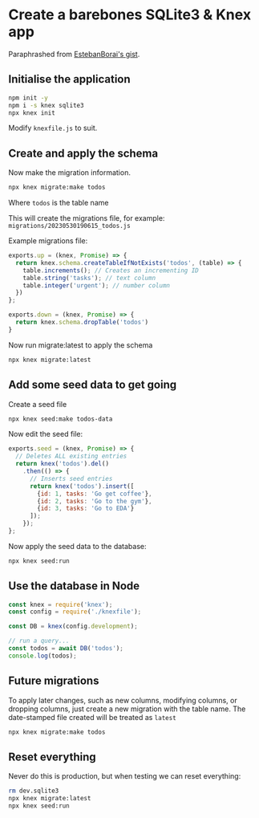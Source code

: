 # Create a barebones SQLite3 & Knex app

Paraphrashed from [EstebanBorai's gist](https://gist.github.com/EstebanBorai/49f4501aa23dd666ae57b32bafeb768c).

## Initialise the application

```bash
npm init -y
npm i -s knex sqlite3
npx knex init
```
Modify `knexfile.js` to suit.

## Create and apply the schema

Now make the migration information.
```bash
npx knex migrate:make todos
```
Where `todos` is the table name

This will create the migrations file, for example:
`migrations/20230530190615_todos.js`

Example migrations file:
```javascript
exports.up = (knex, Promise) => {
  return knex.schema.createTableIfNotExists('todos', (table) => {
    table.increments(); // Creates an incrementing ID
    table.string('tasks'); // text column
    table.integer('urgent'); // number column
  })
};

exports.down = (knex, Promise) => {
  return knex.schema.dropTable('todos')
}
```

Now run migrate:latest to apply the schema
```bash
npx knex migrate:latest
```

## Add some seed data to get going

Create a seed file
```bash
npx knex seed:make todos-data
```

Now edit the seed file:
```javascript
exports.seed = (knex, Promise) => {
  // Deletes ALL existing entries
  return knex('todos').del()
    .then(() => {
      // Inserts seed entries
      return knex('todos').insert([
        {id: 1, tasks: 'Go get coffee'},
        {id: 2, tasks: 'Go to the gym'},
        {id: 3, tasks: 'Go to EDA'}
      ]);
    });
};
```

Now apply the seed data to the database:
```bash
npx knex seed:run
```

## Use the database in Node
```javascript
const knex = require('knex');
const config = require('./knexfile');

const DB = knex(config.development);

// run a query...
const todos = await DB('todos');
console.log(todos);

```

## Future migrations
To apply later changes, such as new columns, modifying columns, or dropping columns, just create a new migration with the table name. The date-stamped file created will be treated as `latest`
```bash
npx knex migrate:make todos
```

## Reset everything

Never do this is production, but when testing we can reset everything:
```bash
rm dev.sqlite3
npx knex migrate:latest
npx knex seed:run
```

